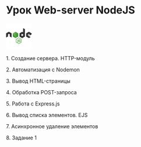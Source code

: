 # Урок Web-server NodeJS
<div>
<img src="./.github/nodejs.svg" alt="Node JS" width="auto" height="70">
</div>
<p>1. Создание сервера. HTTP-модуль</p>
<p>2. Автоматизация с Nodemon</p>
<p>3. Вывод HTML-страницы</p>
<p>4. Обработка POST-запроса</p>
<p>5. Работа с Express.js</p>
<p>6. Вывод списка элементов. EJS</p>
<p>7. Асинхронное удаление элементов</p>
<p>8. Задание 1</p>